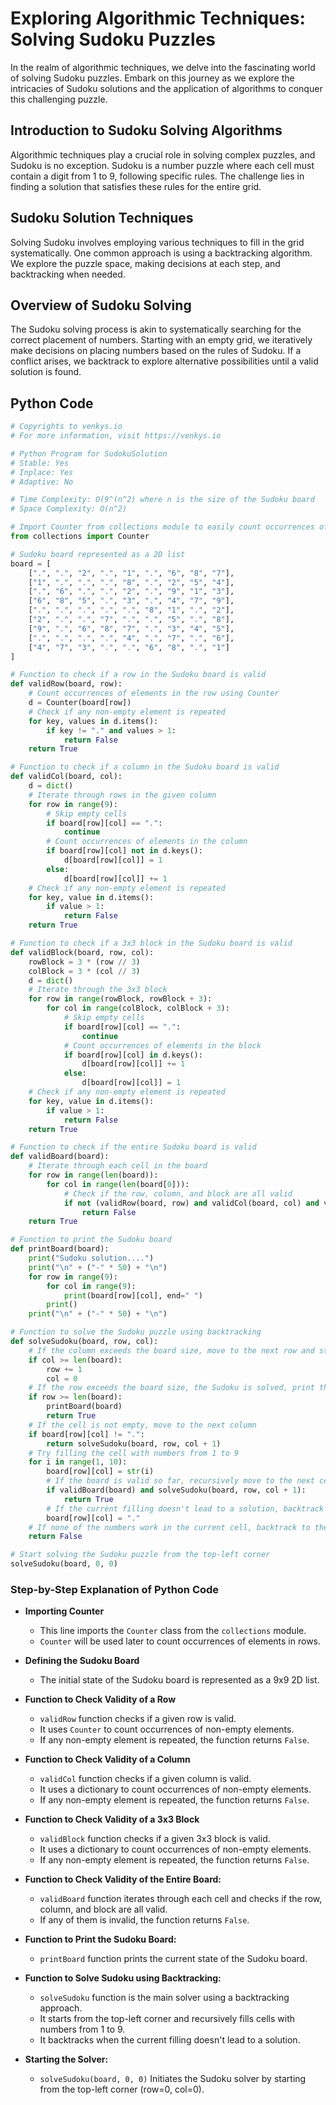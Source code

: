 # Exploring Algorithmic Techniques: Solving Sudoku Puzzles
In the realm of algorithmic techniques, we delve into the fascinating world of solving Sudoku puzzles. Embark on this journey as we explore the intricacies of Sudoku solutions and the application of algorithms to conquer this challenging puzzle.

## Introduction to Sudoku Solving Algorithms
Algorithmic techniques play a crucial role in solving complex puzzles, and Sudoku is no exception. Sudoku is a number puzzle where each cell must contain a digit from 1 to 9, following specific rules. The challenge lies in finding a solution that satisfies these rules for the entire grid.

## Sudoku Solution Techniques
Solving Sudoku involves employing various techniques to fill in the grid systematically. One common approach is using a backtracking algorithm. We explore the puzzle space, making decisions at each step, and backtracking when needed.

## Overview of Sudoku Solving
The Sudoku solving process is akin to systematically searching for the correct placement of numbers. Starting with an empty grid, we iteratively make decisions on placing numbers based on the rules of Sudoku. If a conflict arises, we backtrack to explore alternative possibilities until a valid solution is found.

## Python Code
```python
# Copyrights to venkys.io
# For more information, visit https://venkys.io 

# Python Program for SudokuSolution
# Stable: Yes
# Inplace: Yes
# Adaptive: No

# Time Complexity: O(9^(n^2) where n is the size of the Sudoku board
# Space Complexity: O(n^2)

# Import Counter from collections module to easily count occurrences of elements in a list
from collections import Counter

# Sudoku board represented as a 2D list
board = [
    [".", ".", "2", ".", "1", ".", "6", "8", "7"],
    ["1", ".", ".", ".", "8", ".", "2", "5", "4"],
    [".", "6", ".", ".", "2", ".", "9", "1", "3"],
    ["6", "8", "5", ".", "3", ".", "4", "7", "9"],
    [".", ".", ".", ".", ".", "8", "1", ".", "2"],
    ["2", ".", ".", "7", ".", ".", "5", ".", "8"],
    ["9", ".", "6", "8", "7", ".", "3", "4", "5"],
    [".", ".", ".", ".", "4", ".", "7", ".", "6"],
    ["4", "7", "3", ".", ".", "6", "8", ".", "1"]
]

# Function to check if a row in the Sudoku board is valid
def validRow(board, row):
    # Count occurrences of elements in the row using Counter
    d = Counter(board[row])
    # Check if any non-empty element is repeated
    for key, values in d.items():
        if key != "." and values > 1:
            return False
    return True

# Function to check if a column in the Sudoku board is valid
def validCol(board, col):
    d = dict()
    # Iterate through rows in the given column
    for row in range(9):
        # Skip empty cells
        if board[row][col] == ".":
            continue
        # Count occurrences of elements in the column
        if board[row][col] not in d.keys():
            d[board[row][col]] = 1
        else:
            d[board[row][col]] += 1
    # Check if any non-empty element is repeated
    for key, value in d.items():
        if value > 1:
            return False
    return True

# Function to check if a 3x3 block in the Sudoku board is valid
def validBlock(board, row, col):
    rowBlock = 3 * (row // 3)
    colBlock = 3 * (col // 3)
    d = dict()
    # Iterate through the 3x3 block
    for row in range(rowBlock, rowBlock + 3):
        for col in range(colBlock, colBlock + 3):
            # Skip empty cells
            if board[row][col] == ".":
                continue
            # Count occurrences of elements in the block
            if board[row][col] in d.keys():
                d[board[row][col]] += 1
            else:
                d[board[row][col]] = 1
    # Check if any non-empty element is repeated
    for key, value in d.items():
        if value > 1:
            return False
    return True

# Function to check if the entire Sudoku board is valid
def validBoard(board):
    # Iterate through each cell in the board
    for row in range(len(board)):
        for col in range(len(board[0])):
            # Check if the row, column, and block are all valid
            if not (validRow(board, row) and validCol(board, col) and validBlock(board, row, col)):
                return False
    return True

# Function to print the Sudoku board
def printBoard(board):
    print("Sudoku solution....")
    print("\n" + ("-" * 50) + "\n")
    for row in range(9):
        for col in range(9):
            print(board[row][col], end=" ")
        print()
    print("\n" + ("-" * 50) + "\n")

# Function to solve the Sudoku puzzle using backtracking
def solveSudoku(board, row, col):
    # If the column exceeds the board size, move to the next row and start from the first column
    if col >= len(board):
        row += 1
        col = 0
    # If the row exceeds the board size, the Sudoku is solved, print the solution and return True
    if row >= len(board):
        printBoard(board)
        return True
    # If the cell is not empty, move to the next column
    if board[row][col] != ".":
        return solveSudoku(board, row, col + 1)
    # Try filling the cell with numbers from 1 to 9
    for i in range(1, 10):
        board[row][col] = str(i)
        # If the board is valid so far, recursively move to the next cell
        if validBoard(board) and solveSudoku(board, row, col + 1):
            return True
        # If the current filling doesn't lead to a solution, backtrack by setting the cell back to "."
        board[row][col] = "."
    # If none of the numbers work in the current cell, backtrack to the previous cell
    return False

# Start solving the Sudoku puzzle from the top-left corner
solveSudoku(board, 0, 0)
```
### Step-by-Step Explanation of Python Code
- **Importing Counter**
   - This line imports the `Counter` class from the `collections` module.
   - `Counter` will be used later to count occurrences of elements in rows.

- **Defining the Sudoku Board**
   - The initial state of the Sudoku board is represented as a 9x9 2D list.

- **Function to Check Validity of a Row**
   - `validRow` function checks if a given row is valid.
   - It uses `Counter` to count occurrences of non-empty elements.
   - If any non-empty element is repeated, the function returns `False`.

- **Function to Check Validity of a Column**
   - `validCol` function checks if a given column is valid.
   - It uses a dictionary to count occurrences of non-empty elements.
   - If any non-empty element is repeated, the function returns `False`.

- **Function to Check Validity of a 3x3 Block**
   - `validBlock` function checks if a given 3x3 block is valid.
   - It uses a dictionary to count occurrences of non-empty elements.
   - If any non-empty element is repeated, the function returns `False`.

- **Function to Check Validity of the Entire Board:**
   - `validBoard` function iterates through each cell and checks if the row, column, and block are all valid.
   - If any of them is invalid, the function returns `False`.

- **Function to Print the Sudoku Board:**
   - `printBoard` function prints the current state of the Sudoku board.

- **Function to Solve Sudoku using Backtracking:**
   - `solveSudoku` function is the main solver using a backtracking approach.
   - It starts from the top-left corner and recursively fills cells with numbers from 1 to 9.
   - It backtracks when the current filling doesn't lead to a solution.

- **Starting the Solver:**
   - `solveSudoku(board, 0, 0)` Initiates the Sudoku solver by starting from the top-left corner (row=0, col=0).


